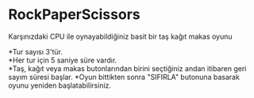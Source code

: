 # RockPaperScissors

Karşınızdaki CPU ile oynayabildiğiniz basit bir taş kağıt makas oyunu


*Tur sayısı 3'tür. <br>
*Her tur için 5 saniye süre vardır. <br>
*Taş, kağıt veya makas butonlarından birini seçtiğiniz andan itibaren geri sayım süresi başlar.
*Oyun bittikten sonra "SIFIRLA" butonuna basarak oyunu yeniden başlatabilirsiniz.

